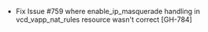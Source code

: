* Fix Issue #759 where enable_ip_masquerade handling in vcd_vapp_nat_rules resource wasn't correct [GH-784]
